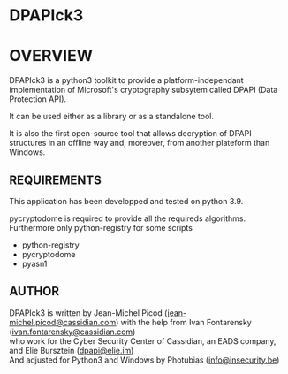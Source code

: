 # DPAPIck3
OVERVIEW
========
DPAPIck3 is a python3 toolkit to provide a platform-independant implementation
of Microsoft's cryptography subsytem called DPAPI (Data Protection API).

It can be used either as a library or as a standalone tool.

It is also the first open-source tool that allows decryption of DPAPI
structures in an offline way and, moreover, from another plateform than
Windows.

REQUIREMENTS
------------
This application has been developped and tested on python 3.9.

pycryptodome is required to provide all the requireds algorithms.
Furthermore only python-registry for some scripts
* python-registry
* pycryptodome
* pyasn1

AUTHOR
------
DPAPIck3 is written by Jean-Michel Picod (jean-michel.picod@cassidian.com) with the help from Ivan Fontarensky (ivan.fontarensky@cassidian.com)  
who work for the Cyber Security Center of Cassidian, an EADS company, and Elie Bursztein (dpapi@elie.im)  
And adjusted for Python3 and Windows by Photubias (info@insecurity.be)
